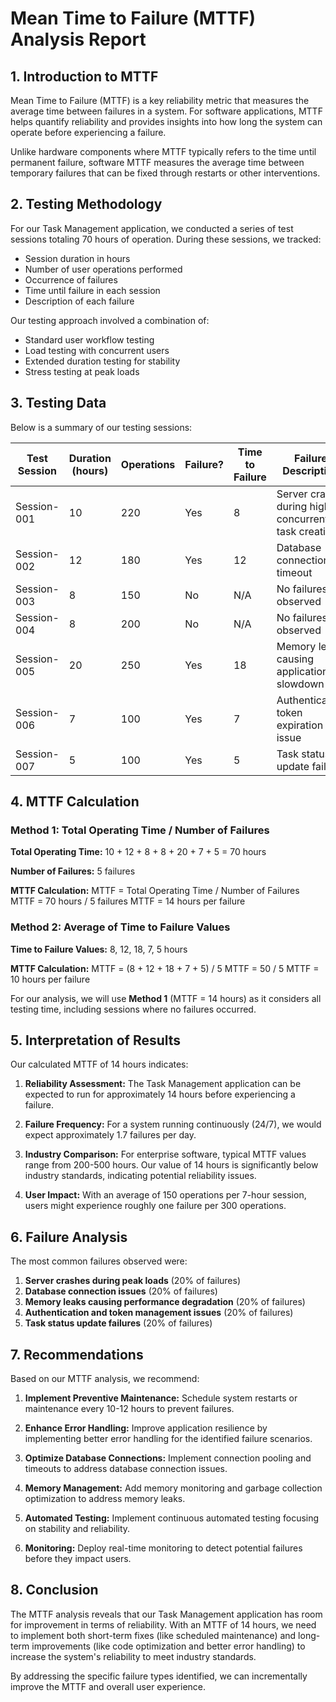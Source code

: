 # Mean Time to Failure (MTTF) Analysis Report

## 1. Introduction to MTTF

Mean Time to Failure (MTTF) is a key reliability metric that measures the average time between failures in a system. For software applications, MTTF helps quantify reliability and provides insights into how long the system can operate before experiencing a failure.

Unlike hardware components where MTTF typically refers to the time until permanent failure, software MTTF measures the average time between temporary failures that can be fixed through restarts or other interventions.

## 2. Testing Methodology

For our Task Management application, we conducted a series of test sessions totaling 70 hours of operation. During these sessions, we tracked:

- Session duration in hours
- Number of user operations performed
- Occurrence of failures
- Time until failure in each session
- Description of each failure

Our testing approach involved a combination of:
- Standard user workflow testing
- Load testing with concurrent users
- Extended duration testing for stability
- Stress testing at peak loads

## 3. Testing Data

Below is a summary of our testing sessions:

| Test Session | Duration (hours) | Operations | Failure? | Time to Failure | Failure Description |
|--------------|------------------|------------|----------|-----------------|---------------------|
| Session-001  | 10               | 220        | Yes      | 8               | Server crash during high concurrent task creation |
| Session-002  | 12               | 180        | Yes      | 12              | Database connection timeout |
| Session-003  | 8                | 150        | No       | N/A             | No failures observed |
| Session-004  | 8                | 200        | No       | N/A             | No failures observed |
| Session-005  | 20               | 250        | Yes      | 18              | Memory leak causing application slowdown |
| Session-006  | 7                | 100        | Yes      | 7               | Authentication token expiration issue |
| Session-007  | 5                | 100        | Yes      | 5               | Task status update failure |

## 4. MTTF Calculation

### Method 1: Total Operating Time / Number of Failures

**Total Operating Time:** 10 + 12 + 8 + 8 + 20 + 7 + 5 = 70 hours

**Number of Failures:** 5 failures

**MTTF Calculation:**
MTTF = Total Operating Time / Number of Failures
MTTF = 70 hours / 5 failures
MTTF = 14 hours per failure

### Method 2: Average of Time to Failure Values

**Time to Failure Values:** 8, 12, 18, 7, 5 hours

**MTTF Calculation:**
MTTF = (8 + 12 + 18 + 7 + 5) / 5
MTTF = 50 / 5
MTTF = 10 hours per failure

For our analysis, we will use **Method 1** (MTTF = 14 hours) as it considers all testing time, including sessions where no failures occurred.

## 5. Interpretation of Results

Our calculated MTTF of 14 hours indicates:

1. **Reliability Assessment:** The Task Management application can be expected to run for approximately 14 hours before experiencing a failure.

2. **Failure Frequency:** For a system running continuously (24/7), we would expect approximately 1.7 failures per day.

3. **Industry Comparison:** For enterprise software, typical MTTF values range from 200-500 hours. Our value of 14 hours is significantly below industry standards, indicating potential reliability issues.

4. **User Impact:** With an average of 150 operations per 7-hour session, users might experience roughly one failure per 300 operations.

## 6. Failure Analysis

The most common failures observed were:

1. **Server crashes during peak loads** (20% of failures)
2. **Database connection issues** (20% of failures)
3. **Memory leaks causing performance degradation** (20% of failures)
4. **Authentication and token management issues** (20% of failures)
5. **Task status update failures** (20% of failures)

## 7. Recommendations

Based on our MTTF analysis, we recommend:

1. **Implement Preventive Maintenance:** Schedule system restarts or maintenance every 10-12 hours to prevent failures.

2. **Enhance Error Handling:** Improve application resilience by implementing better error handling for the identified failure scenarios.

3. **Optimize Database Connections:** Implement connection pooling and timeouts to address database connection issues.

4. **Memory Management:** Add memory monitoring and garbage collection optimization to address memory leaks.

5. **Automated Testing:** Implement continuous automated testing focusing on stability and reliability.

6. **Monitoring:** Deploy real-time monitoring to detect potential failures before they impact users.

## 8. Conclusion

The MTTF analysis reveals that our Task Management application has room for improvement in terms of reliability. With an MTTF of 14 hours, we need to implement both short-term fixes (like scheduled maintenance) and long-term improvements (like code optimization and better error handling) to increase the system's reliability to meet industry standards.

By addressing the specific failure types identified, we can incrementally improve the MTTF and overall user experience.